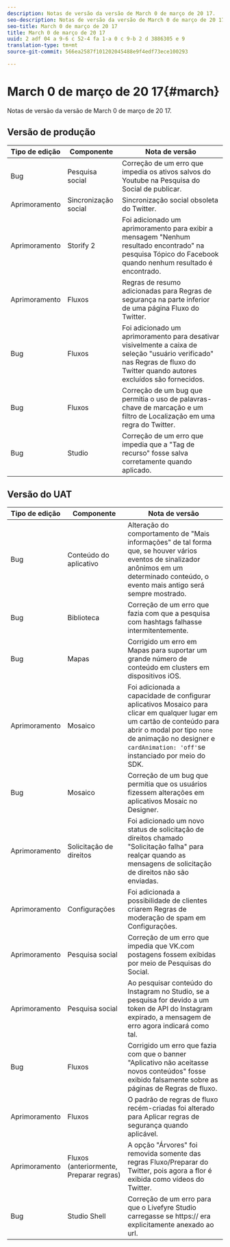 ```yaml
---
description: Notas de versão da versão de March 0 de março de 20 17.
seo-description: Notas de versão da versão de March 0 de março de 20 17.
seo-title: March 0 de março de 20 17
title: March 0 de março de 20 17
uuid: 2 adf 04 a 9-6 c 52-4 fa 1-a 0 c 9-b 2 d 3886305 e 9
translation-type: tm+mt
source-git-commit: 566ea2587f101202045488e9f4edf73ece100293

---
```



# March 0 de março de 20 17{#march}

Notas de versão da versão de March 0 de março de 20 17.

## Versão de produção

| Tipo de edição | Componente | Nota de versão |
|---|---|---|
| Bug | Pesquisa social | Correção de um erro que impedia os ativos salvos do Youtube na Pesquisa do Social de publicar. |
| Aprimoramento | Sincronização social | Sincronização social obsoleta do Twitter. |
| Aprimoramento | Storify 2 | Foi adicionado um aprimoramento para exibir a mensagem "Nenhum resultado encontrado" na pesquisa Tópico do Facebook quando nenhum resultado é encontrado. |
| Aprimoramento | Fluxos | Regras de resumo adicionadas para Regras de segurança na parte inferior de uma página Fluxo do Twitter. |
| Bug | Fluxos | Foi adicionado um aprimoramento para desativar visivelmente a caixa de seleção "usuário verificado" nas Regras de fluxo do Twitter quando autores excluídos são fornecidos. |
| Bug | Fluxos | Correção de um bug que permitia o uso de palavras-chave de marcação e um filtro de Localização em uma regra do Twitter. |
| Bug | Studio | Correção de um erro que impedia que a "Tag de recurso" fosse salva corretamente quando aplicado. |

## Versão do UAT

| Tipo de edição | Componente | Nota de versão |
|---|---|---|
| Bug | Conteúdo do aplicativo | Alteração do comportamento de "Mais informações" de tal forma que, se houver vários eventos de sinalizador anônimos em um determinado conteúdo, o evento mais antigo será sempre mostrado. |
| Bug | Biblioteca | Correção de um erro que fazia com que a pesquisa com hashtags falhasse intermitentemente. |
| Bug | Mapas | Corrigido um erro em Mapas para suportar um grande número de conteúdo em clusters em dispositivos iOS. |
| Aprimoramento | Mosaico | Foi adicionada a capacidade de configurar aplicativos Mosaico para clicar em qualquer lugar em um cartão de conteúdo para abrir o modal por tipo `none` de animação no designer e `cardAnimation: 'off'`se instanciado por meio do SDK. |
| Bug | Mosaico | Correção de um bug que permitia que os usuários fizessem alterações em aplicativos Mosaic no Designer. |
| Aprimoramento | Solicitação de direitos | Foi adicionado um novo status de solicitação de direitos chamado "Solicitação falha" para realçar quando as mensagens de solicitação de direitos não são enviadas. |
| Aprimoramento | Configurações | Foi adicionada a possibilidade de clientes criarem Regras de moderação de spam em Configurações. |
| Aprimoramento | Pesquisa social | Correção de um erro que impedia que VK.com postagens fossem exibidas por meio de Pesquisas do Social. |
| Aprimoramento | Pesquisa social | Ao pesquisar conteúdo do Instagram no Studio, se a pesquisa for devido a um token de API do Instagram expirado, a mensagem de erro agora indicará como tal. |
| Bug | Fluxos | Corrigido um erro que fazia com que o banner "Aplicativo não aceitasse novos conteúdos" fosse exibido falsamente sobre as páginas de Regras de fluxo. |
| Aprimoramento | Fluxos | O padrão de regras de fluxo recém-criadas foi alterado para Aplicar regras de segurança quando aplicável. |
| Aprimoramento | Fluxos (anteriormente, Preparar regras) | A opção "Árvores" foi removida somente das regras Fluxo/Preparar do Twitter, pois agora a flor é exibida como vídeos do Twitter. |
| Bug | Studio Shell | Correção de um erro para que o Livefyre Studio carregasse se https:// era explicitamente anexado ao url. |

